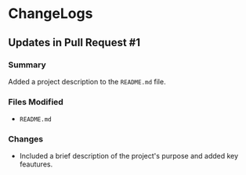# ChangeLogs

## Updates in Pull Request #1

### Summary
Added a project description to the `README.md` file.

### Files Modified
- `README.md`

### Changes
- Included a brief description of the project's purpose and added key feautures.